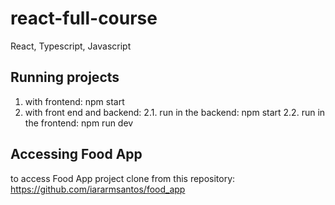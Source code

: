 # react-full-course

React, Typescript, Javascript

## Running projects

1. with frontend: npm start
2. with front end and backend:
   2.1. run in the backend: npm start
   2.2. run in the frontend: npm run dev

## Accessing Food App

to access Food App project clone from this repository: https://github.com/iararmsantos/food_app
